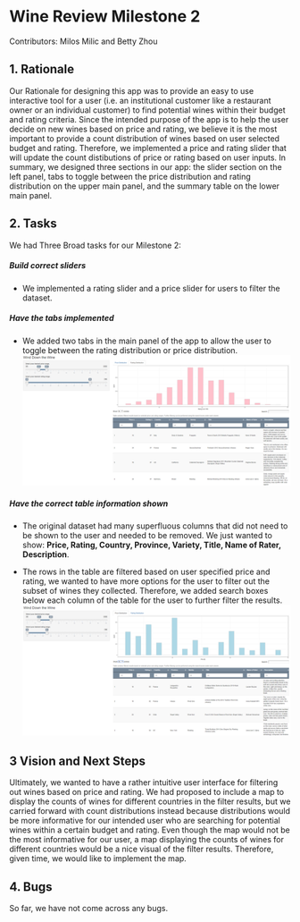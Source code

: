 # Wine Review Milestone 2

Contributors: Milos Milic and Betty Zhou

## 1. Rationale

Our Rationale for designing this app was to provide an easy to use interactive tool for a user (i.e. an institutional customer like a restaurant owner or an individual customer) to find potential wines within their budget and rating criteria. Since the intended purpose of the app is to help the user decide on new wines based on price and rating, we believe it is the most important to provide a count distribution of wines based on user selected budget and rating. Therefore, we implemented a price and rating slider that will update the count distibutions of price or rating based on user inputs. In summary, we designed three sections in our app: the slider section on the left panel, tabs to toggle between the price distribution and rating distribution on the upper main panel, and the summary table on the lower main panel.

## 2. Tasks

We had Three Broad tasks for our Milestone 2:

##### Build correct sliders
  - We implemented a rating slider and a price slider for users to filter the dataset.

##### Have the tabs implemented
  - We added two tabs in the main panel of the app to allow the user to toggle between the rating distribution or price distribution.
  ![dashBoard](/img/rating_distribution.PNG "rating distribution")

##### Have the correct table information shown
  - The original dataset had many superfluous columns that did not need to be shown to the user and needed to be removed. We just wanted to show: __Price, Rating, Country, Province, Variety, Title, Name of Rater, Description__.

  - The rows in the table are filtered based on user specified price and rating, we wanted to have more options for the user to filter out the subset of wines they collected. Therefore, we added search boxes below each column of the table for the user to further filter the results.
![dashBoard](/img/price_distribution.PNG "price distribution")

## 3 Vision and Next Steps

Ultimately, we wanted to have a rather intuitive user interface for filtering out wines based on price and rating. We had proposed to include a map to display the counts of wines for different countries in the filter results, but we carried forward with count distributions instead because distributions would be more informative for our intended user who are searching for potential wines within a certain budget and rating. Even though the map would not be the most informative for our user, a map displaying the counts of wines for different countries would be a nice visual of the filter results. Therefore, given time, we would like to implement the map.

## 4. Bugs

So far, we have not come across any bugs.
